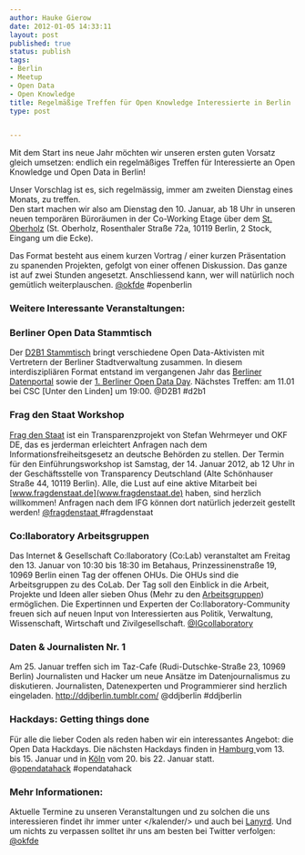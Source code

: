 ```yaml
---
author: Hauke Gierow
date: 2012-01-05 14:33:11
layout: post
published: true
status: publish
tags:
- Berlin
- Meetup
- Open Data
- Open Knowledge
title: Regelmäßige Treffen für Open Knowledge Interessierte in Berlin
type: post


---
```


Mit dem Start ins neue Jahr möchten wir unseren ersten guten Vorsatz gleich umsetzen: endlich ein regelmäßiges Treffen für Interessierte an Open Knowledge und Open Data in Berlin! 

Unser Vorschlag ist es, sich regelmässig, immer am zweiten Dienstag eines Monats, zu treffen.  
Den start machen wir also am Dienstag den 10. Januar, ab 18 Uhr in unseren neuen temporären Büroräumen in der Co-Working Etage über dem [St. Oberholz](http://sanktoberholz.de) (St. Oberholz, Rosenthaler Straße 72a, 10119 Berlin, 2 Stock, Eingang um die Ecke).

Das Format besteht aus einem kurzen Vortrag / einer kurzen Präsentation zu spanenden Projekten, gefolgt von einer offenen Diskussion. Das ganze ist auf zwei Stunden angesetzt. Anschliessend kann, wer will natürlich noch gemütlich weiterplauschen. [@okfde](http://twitter.com/okfde) #openberlin

### Weitere Interessante Veranstaltungen:

### Berliner Open Data Stammtisch  
Der [D2B1 Stammtisch](http://berlin.opendataday.de/) bringt verschiedene Open Data-Aktivisten mit Vertretern der Berliner Stadtverwaltung zusammen. In diesem interdiszipliären Format entstand im vergangenen Jahr das [Berliner Datenportal](http://daten.berlin.de/) sowie der [1\. Berliner Open Data Day](http://berlin.opendataday.de/). Nächstes Treffen: am 11.01 bei CSC [Unter den Linden] um 19:00. @D2B1 #d2b1

### Frag den Staat Workshop  
[Frag den Staat](www.fragdenstaat.de) ist ein Transparenzprojekt von Stefan Wehrmeyer und OKF DE, das es jerderman erleichtert Anfragen nach dem Informationsfreiheitsgesetz an deutsche Behörden zu stellen. Der Termin für den Einführungsworkshop ist Samstag, der 14. Januar 2012, ab 12 Uhr in der Geschäftsstelle von Transparency Deutschland (Alte Schönhauser Straße 44, 10119 Berlin). Alle, die Lust auf eine aktive Mitarbeit bei [www.fragdenstaat.de](www.fragdenstaat.de) haben, sind herzlich willkommen! Anfragen nach dem IFG können dort natürlich jederzeit gestellt werden! [@fragdenstaat ](http://twitter.com/fragdenstaat)#fragdenstaat

### Co:llaboratory Arbeitsgruppen  
Das Internet & Gesellschaft Co:llaboratory (Co:Lab) veranstaltet am Freitag den 13. Januar von 10:30 bis 18:30 im Betahaus, Prinzessinenstraße 19, 10969 Berlin einen Tag der offenen OHUs. Die OHUs sind die Arbeitsgruppen zu des CoLab. Der Tag soll den Einblick in die Arbeit, Projekte und Ideen aller sieben Ohus (Mehr zu den [Arbeitsgruppen](http://blog.collaboratory.de/2011/07/so-arbeiten-die-collaboratory-ohus.html)) ermöglichen. Die Expertinnen und Experten der Co:llaboratory-Community freuen sich auf neuen Input von Interessierten aus Politik, Verwaltung, Wissenschaft, Wirtschaft und Zivilgesellschaft. [@IGcollaboratory](http://twitter.com/IGcollaboratory)

### Daten & Journalisten Nr. 1  
Am 25. Januar treffen sich im Taz-Cafe (Rudi-Dutschke-Straße 23, 10969 Berlin) Journalisten und Hacker um neue Ansätze im Datenjournalismus zu diskutieren. Journalisten, Datenexperten und Programmierer sind herzlich eingeladen. <http://ddjberlin.tumblr.com/> @ddjberlin #ddjberlin 

### Hackdays: Getting things done  
Für alle die lieber Coden als reden haben wir ein interessantes Angebot: die Open Data Hackdays. Die nächsten Hackdays finden in [Hamburg ](http://hackday.net/hamburg/2012/01/13/)vom 13. bis 15. Januar und in [Köln](http://hackday.net/koeln/2012/01/20/) vom 20. bis 22. Januar statt.  
@[opendatahack](http://https://twitter.com/#!/opendatahack) #opendatahack

### Mehr Informationen:

Aktuelle Termine zu unseren Veranstaltungen und zu solchen die uns interessieren findet ihr immer unter </kalender/> und auch bei [Lanyrd](http://lanyrd.com/profile/okfde/). Und um nichts zu verpassen solltet ihr uns am besten bei Twitter verfolgen: [@okfde](http://twitter.com/okfde)